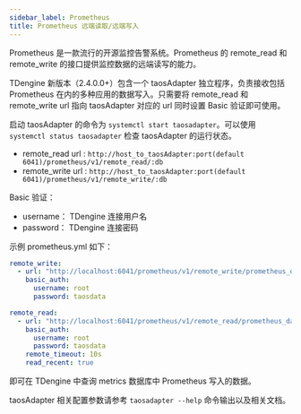 ```yaml
---
sidebar_label: Prometheus
title: Prometheus 远端读取/远端写入
---
```


Prometheus 是一款流行的开源监控告警系统。Prometheus 的 remote_read 和 remote_write 的接口提供监控数据的远端读写的能力。

TDengine 新版本（2.4.0.0+）包含一个 taosAdapter 独立程序，负责接收包括 Prometheus 在内的多种应用的数据写入。只需要将 remote_read 和 remote_write url 指向 taosAdapter 对应的 url 同时设置 Basic 验证即可使用。

启动 taosAdapter 的命令为 `systemctl start taosadapter`。可以使用 `systemctl status taosadapter` 检查 taosAdapter 的运行状态。

- remote_read url : `http://host_to_taosAdapter:port(default 6041)/prometheus/v1/remote_read/:db`
- remote_write url : `http://host_to_taosAdapter:port(default 6041)/prometheus/v1/remote_write/:db`

Basic 验证：

- username： TDengine 连接用户名
- password： TDengine 连接密码

示例 prometheus.yml 如下：

```yaml
remote_write:
  - url: "http://localhost:6041/prometheus/v1/remote_write/prometheus_data"
    basic_auth:
      username: root
      password: taosdata

remote_read:
  - url: "http://localhost:6041/prometheus/v1/remote_read/prometheus_data"
    basic_auth:
      username: root
      password: taosdata
    remote_timeout: 10s
    read_recent: true
```

即可在 TDengine 中查询 metrics 数据库中 Prometheus 写入的数据。

taosAdapter 相关配置参数请参考 `taosadapter --help` 命令输出以及相关文档。
